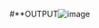 #**OUTPUT![image](https://user-images.githubusercontent.com/57668125/201532700-d24c5a60-f674-4659-a63f-d5fc8d56d727.png)

